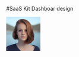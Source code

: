#SaaS Kit Dashboar design

![alt text](https://github.com/Anietex/sass-kit-dashboard/blob/master/dist/img/lady-avatar.svg)
